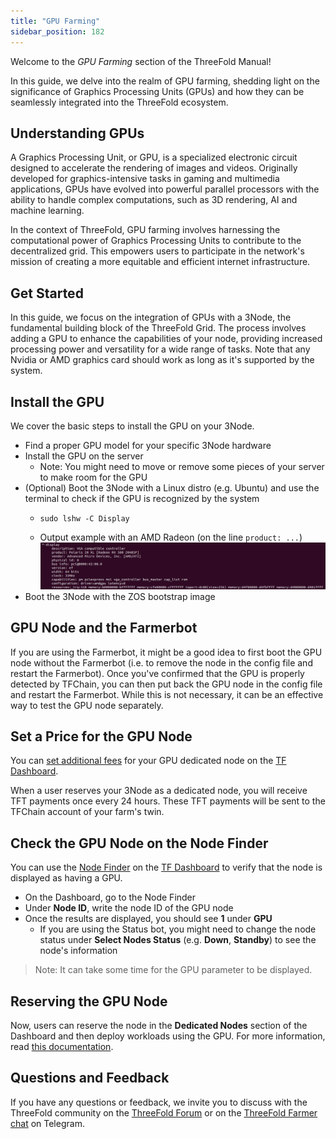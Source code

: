 ```yaml
---
title: "GPU Farming"
sidebar_position: 182
---
```




Welcome to the *GPU Farming* section of the ThreeFold Manual! 

In this guide, we delve into the realm of GPU farming, shedding light on the significance of Graphics Processing Units (GPUs) and how they can be seamlessly integrated into the ThreeFold ecosystem.

## Understanding GPUs

A Graphics Processing Unit, or GPU, is a specialized electronic circuit designed to accelerate the rendering of images and videos. Originally developed for graphics-intensive tasks in gaming and multimedia applications, GPUs have evolved into powerful parallel processors with the ability to handle complex computations, such as 3D rendering, AI and machine learning. 

In the context of ThreeFold, GPU farming involves harnessing the computational power of Graphics Processing Units to contribute to the decentralized grid. This empowers users to participate in the network's mission of creating a more equitable and efficient internet infrastructure.

## Get Started

In this guide, we focus on the integration of GPUs with a 3Node, the fundamental building block of the ThreeFold Grid. The process involves adding a GPU to enhance the capabilities of your node, providing increased processing power and versatility for a wide range of tasks. Note that any Nvidia or AMD graphics card should work as long as it's supported by the system.

## Install the GPU

We cover the basic steps to install the GPU on your 3Node.

* Find a proper GPU model for your specific 3Node hardware
* Install the GPU on the server 
  * Note: You might need to move or remove some pieces of your server to make room for the GPU
* (Optional) Boot the 3Node with a Linux distro (e.g. Ubuntu) and use the terminal to check if the GPU is recognized by the system
  * ```
    sudo lshw -C Display
    ```
  * Output example with an AMD Radeon (on the line `product: ...`)
![](./img/cli_display_gpu.png)
* Boot the 3Node with the ZOS bootstrap image

## GPU Node and the Farmerbot

If you are using the Farmerbot, it might be a good idea to first boot the GPU node without the Farmerbot (i.e. to remove the node in the config file and restart the Farmerbot). Once you've confirmed that the GPU is properly detected by TFChain, you can then put back the GPU node in the config file and restart the Farmerbot. While this is not necessary, it can be an effective way to test the GPU node separately.

## Set a Price for the GPU Node

You can [set additional fees](../farming_optimization/set_additional_fees.md) for your GPU dedicated node on the [TF Dashboard](https://dashboard.grid.tf/). 

When a user reserves your 3Node as a dedicated node, you will receive TFT payments once every 24 hours. These TFT payments will be sent to the TFChain account of your farm's twin.

## Check the GPU Node on the Node Finder

You can use the [Node Finder](../../dashboard/deploy/node_finder.md) on the [TF Dashboard](https://dashboard.grid.tf/) to verify that the node is displayed as having a GPU.

* On the Dashboard, go to the Node Finder
* Under **Node ID**, write the node ID of the GPU node
* Once the results are displayed, you should see **1** under **GPU**
   * If you are using the Status bot, you might need to change the node status under **Select Nodes Status** (e.g. **Down**, **Standby**) to see the node's information

> Note: It can take some time for the GPU parameter to be displayed.

## Reserving the GPU Node

Now, users can reserve the node in the **Dedicated Nodes** section of the Dashboard and then deploy workloads using the GPU. For more information, read [this documentation](../../dashboard/deploy/node_finder.md#dedicated-nodes).

## Questions and Feedback

If you have any questions or feedback, we invite you to discuss with the ThreeFold community on the [ThreeFold Forum](https://forum.threefold.io/) or on the [ThreeFold Farmer chat](https://t.me/threefoldfarmers) on Telegram.